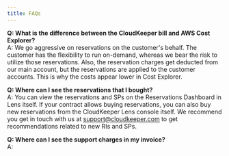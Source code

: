 ```yaml
---
title: FAQs
---
```


**Q: What is the difference between the CloudKeeper bill and AWS Cost Explorer?**  
A: We go aggressive on reservations on the customer's behalf. The customer has the flexibility to run on-demand, whereas we bear the risk to utilize those reservations. Also, the reservation charges get deducted from our main account, but the reservations are applied to the customer accounts. This is why the costs appear lower in Cost Explorer.

**Q: Where can I see the reservations that I bought?**  
A: You can view the reservations and SPs on the Reservations Dashboard in Lens itself. If your contract allows buying reservations, you can also buy new reservations from the CloudKeeper Lens console itself. We recommend you get in touch with us at support@cloudkeeper.com to get recommendations related to new RIs and SPs.

**Q: Where can I see the support charges in my invoice?**  
A: 
